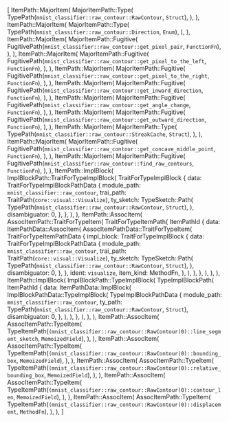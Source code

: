 [
    ItemPath::MajorItem(
        MajorItemPath::Type(
            TypePath(`mnist_classifier::raw_contour::RawContour`, `Struct`),
        ),
    ),
    ItemPath::MajorItem(
        MajorItemPath::Type(
            TypePath(`mnist_classifier::raw_contour::Direction`, `Enum`),
        ),
    ),
    ItemPath::MajorItem(
        MajorItemPath::Fugitive(
            FugitivePath(`mnist_classifier::raw_contour::get_pixel_pair`, `FunctionFn`),
        ),
    ),
    ItemPath::MajorItem(
        MajorItemPath::Fugitive(
            FugitivePath(`mnist_classifier::raw_contour::get_pixel_to_the_left`, `FunctionFn`),
        ),
    ),
    ItemPath::MajorItem(
        MajorItemPath::Fugitive(
            FugitivePath(`mnist_classifier::raw_contour::get_pixel_to_the_right`, `FunctionFn`),
        ),
    ),
    ItemPath::MajorItem(
        MajorItemPath::Fugitive(
            FugitivePath(`mnist_classifier::raw_contour::get_inward_direction`, `FunctionFn`),
        ),
    ),
    ItemPath::MajorItem(
        MajorItemPath::Fugitive(
            FugitivePath(`mnist_classifier::raw_contour::get_angle_change`, `FunctionFn`),
        ),
    ),
    ItemPath::MajorItem(
        MajorItemPath::Fugitive(
            FugitivePath(`mnist_classifier::raw_contour::get_outward_direction`, `FunctionFn`),
        ),
    ),
    ItemPath::MajorItem(
        MajorItemPath::Type(
            TypePath(`mnist_classifier::raw_contour::StreakCache`, `Struct`),
        ),
    ),
    ItemPath::MajorItem(
        MajorItemPath::Fugitive(
            FugitivePath(`mnist_classifier::raw_contour::get_concave_middle_point`, `FunctionFn`),
        ),
    ),
    ItemPath::MajorItem(
        MajorItemPath::Fugitive(
            FugitivePath(`mnist_classifier::raw_contour::find_raw_contours`, `FunctionFn`),
        ),
    ),
    ItemPath::ImplBlock(
        ImplBlockPath::TraitForTypeImplBlock(
            TraitForTypeImplBlock {
                data: TraitForTypeImplBlockPathData {
                    module_path: `mnist_classifier::raw_contour`,
                    trai_path: TraitPath(`core::visual::Visualize`),
                    ty_sketch: TypeSketch::Path(
                        TypePath(`mnist_classifier::raw_contour::RawContour`, `Struct`),
                    ),
                    disambiguator: 0,
                },
            },
        ),
    ),
    ItemPath::AssocItem(
        AssocItemPath::TraitForTypeItem(
            TraitForTypeItemPath(
                ItemPathId {
                    data: ItemPathData::AssocItem(
                        AssocItemPathData::TraitForTypeItem(
                            TraitForTypeItemPathData {
                                impl_block: TraitForTypeImplBlock {
                                    data: TraitForTypeImplBlockPathData {
                                        module_path: `mnist_classifier::raw_contour`,
                                        trai_path: TraitPath(`core::visual::Visualize`),
                                        ty_sketch: TypeSketch::Path(
                                            TypePath(`mnist_classifier::raw_contour::RawContour`, `Struct`),
                                        ),
                                        disambiguator: 0,
                                    },
                                },
                                ident: `visualize`,
                                item_kind: MethodFn,
                            },
                        ),
                    ),
                },
            ),
        ),
    ),
    ItemPath::ImplBlock(
        ImplBlockPath::TypeImplBlock(
            TypeImplBlockPath(
                ItemPathId {
                    data: ItemPathData::ImplBlock(
                        ImplBlockPathData::TypeImplBlock(
                            TypeImplBlockPathData {
                                module_path: `mnist_classifier::raw_contour`,
                                ty_path: TypePath(`mnist_classifier::raw_contour::RawContour`, `Struct`),
                                disambiguator: 0,
                            },
                        ),
                    ),
                },
            ),
        ),
    ),
    ItemPath::AssocItem(
        AssocItemPath::TypeItem(
            TypeItemPath(`(mnist_classifier::raw_contour::RawContour(0)::line_segment_sketch`, `MemoizedField`),
        ),
    ),
    ItemPath::AssocItem(
        AssocItemPath::TypeItem(
            TypeItemPath(`(mnist_classifier::raw_contour::RawContour(0)::bounding_box`, `MemoizedField`),
        ),
    ),
    ItemPath::AssocItem(
        AssocItemPath::TypeItem(
            TypeItemPath(`(mnist_classifier::raw_contour::RawContour(0)::relative_bounding_box`, `MemoizedField`),
        ),
    ),
    ItemPath::AssocItem(
        AssocItemPath::TypeItem(
            TypeItemPath(`(mnist_classifier::raw_contour::RawContour(0)::contour_len`, `MemoizedField`),
        ),
    ),
    ItemPath::AssocItem(
        AssocItemPath::TypeItem(
            TypeItemPath(`(mnist_classifier::raw_contour::RawContour(0)::displacement`, `MethodFn`),
        ),
    ),
]